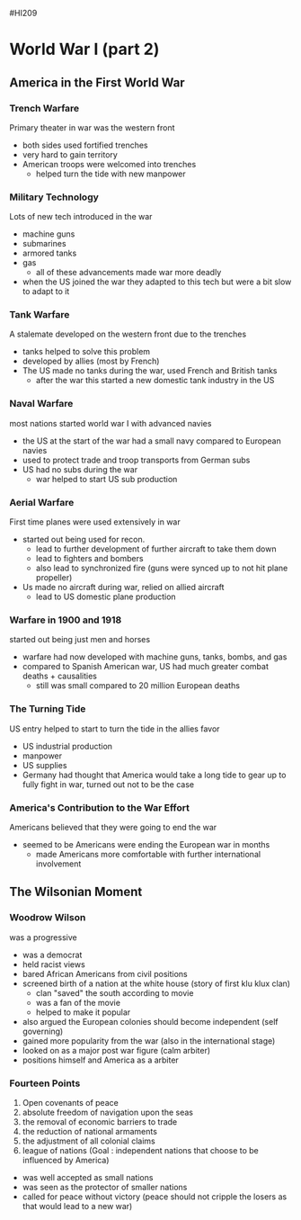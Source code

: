 #HI209 

# World War I (part 2)

## America in the First World War

### Trench Warfare

Primary theater in war was the western front
- both sides used fortified trenches
- very hard to gain territory
- American troops were welcomed into trenches
	- helped turn the tide with new manpower

### Military Technology

Lots of new tech introduced in the war
- machine guns
- submarines
- armored tanks
- gas
	- all of these advancements made war more deadly
- when the US joined the war they adapted to this tech but were a bit slow to adapt to it

### Tank Warfare

A stalemate developed on the western front due to the trenches
- tanks helped to solve this problem
- developed by allies (most by French)
- The US made no tanks during the war, used French and British tanks
	- after the war this started a new domestic tank industry in the US

### Naval Warfare

most nations started world war I with advanced navies
- the US at the start of the war had a small navy compared to European navies 
- used to protect trade and troop transports from German subs
- US had no subs during the war
	- war helped to start US sub production

### Aerial Warfare

First time planes were used extensively in war
- started out being used for recon.
	- lead to further development of further aircraft to take them down
	- lead to fighters and bombers
	- also lead to synchronized fire (guns were synced up to not hit plane propeller)
- Us made no aircraft during war, relied on allied aircraft
	- lead to US domestic plane production

### Warfare in 1900 and 1918

started out being just men and horses
- warfare had now developed with machine guns, tanks, bombs, and gas
-  compared to Spanish American war, US had much greater combat deaths + causalities
	- still was small compared to 20 million European deaths

### The Turning Tide

US entry helped to start to turn the tide in the allies favor
- US industrial production
- manpower
- US supplies
- Germany had thought that America would take a long tide to gear up to fully fight in war, turned out not to be the case

### America's Contribution to the War Effort

Americans believed that they were going to end the war
- seemed to be Americans were ending the European war in months
	- made Americans more comfortable with further international involvement

## The Wilsonian Moment

### Woodrow Wilson

was a progressive
- was a democrat
- held racist views
- bared African Americans from civil positions
- screened birth of a nation at the white house (story of first klu klux clan)
	- clan "saved" the south according to movie
	- was a fan of the movie
	- helped to make it popular
- also argued the European colonies should become independent (self governing) 
- gained more popularity from the war (also in the international stage)
- looked on as a major post war figure (calm arbiter)
- positions himself and America as a arbiter

### Fourteen Points

1. Open covenants of peace
2. absolute freedom of navigation upon the seas
3. the removal of economic barriers to trade
4. the reduction of national armaments
5. the adjustment of all colonial claims
14. league of nations
(Goal : independent nations that choose to be influenced by America) 
- was well accepted as small nations
- was seen as the protector of smaller nations
- called for peace without victory (peace should not cripple the losers as that would lead to a new war)